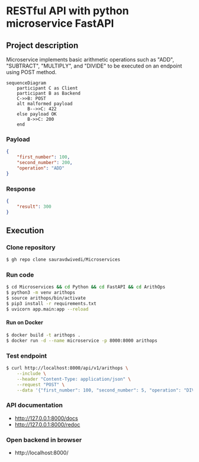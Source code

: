 # RESTful API with python microservice FastAPI

## Project description

Microservice implements basic arithmetic operations such as "ADD", "SUBTRACT", "MULTIPLY", and "DIVIDE" to be executed on an endpoint using POST method.

```mermaid
sequenceDiagram
    participant C as Client
    participant B as Backend
    C->>B: POST
    alt malformed payload
        B-->>C: 422
    else payload OK
        B->>C: 200
    end
```

### Payload
```json
{
    "first_number": 100, 
    "second_number": 200, 
    "operation": "ADD"
}
```

### Response
```json
{
    "result": 300
}
```

## Execution

### Clone repository  

```bash
$ gh repo clone sauravdwivedi/Microservices
```

### Run code
  
```bash
$ cd Microservices && cd Python && cd FastAPI && cd ArithOps
$ python3 -m venv arithops
$ source arithops/bin/activate
$ pip3 install -r requirements.txt
$ uvicorn app.main:app --reload
```

#### Run on Docker

```bash
$ docker build -t arithops .
$ docker run -d --name microservice -p 8000:8000 arithops
```

### Test endpoint

```bash
$ curl http://localhost:8000/api/v1/arithops \
    --include \
    --header "Content-Type: application/json" \
    --request "POST" \
    --data '{"first_number": 100, "second_number": 5, "operation": "DIVIDE"}'
```

### API documentation

- http://127.0.0.1:8000/docs
- http://127.0.0.1:8000/redoc

### Open backend in browser

- http://localhost:8000/
